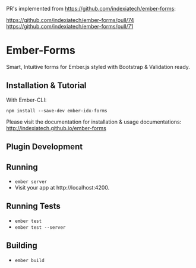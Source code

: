 PR's implemented from https://github.com/indexiatech/ember-forms:

https://github.com/indexiatech/ember-forms/pull/74
https://github.com/indexiatech/ember-forms/pull/71

# Ember-Forms

Smart, Intuitive forms for Ember.js styled with Bootstrap &amp; Validation ready.

## Installation & Tutorial

With Ember-CLI:

```
npm install --save-dev ember-idx-forms
```

Please visit the documentation for installation & usage documentations: http://indexiatech.github.io/ember-forms


## Plugin Development

## Running

* `ember server`
* Visit your app at http://localhost:4200.

## Running Tests

* `ember test`
* `ember test --server`

## Building

* `ember build`
